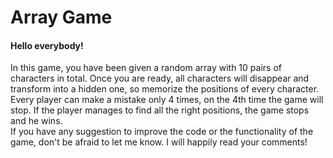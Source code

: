<h1>Array Game</h1> 
<h4>Hello everybody!</h4> 
In this game, you have been given a random array with 10 pairs of characters in total. Once you are ready, all characters will disappear and transform into a hidden one, so memorize the positions of every character. Every player can make a mistake only 4 times, on the 4th time the game will stop. If the player manages to find all the right positions, the game stops and he wins. </br>
If you have any suggestion to improve the code or the functionality of the game, don't be afraid to let me know. I will happily read your comments!   
